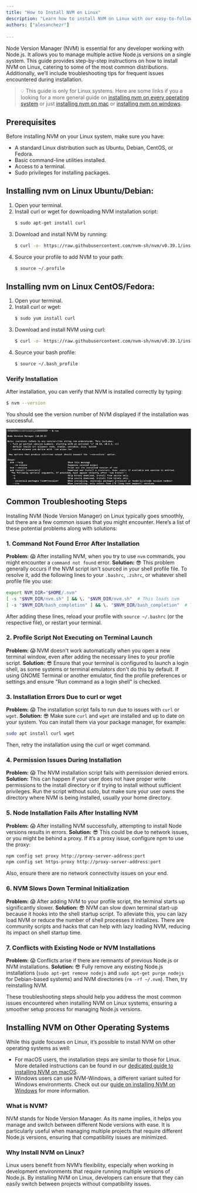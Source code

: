 ```yaml
---
title: "How to Install NVM on Linux"
description: "Learn how to install NVM on Linux with our easy-to-follow guide. Covering popular distributions like Ubuntu and Fedora, this article includes troubleshooting tips and links to installation guides for macOS and Windows. Perfect for developers looking to manage multiple Node.js versions."
authors: ["alesanchezr"]

---
```


Node Version Manager (NVM) is essential for any developer working with Node.js. It allows you to manage multiple active Node.js versions on a single system. This guide provides step-by-step instructions on how to install NVM on Linux, catering to some of the most common distributions. Additionally, we’ll include troubleshooting tips for frequent issues encountered during installation.

> 💡 This guide is only for Linux systems. Here are some links if you a looking for a more general guide on [installing nvm on every operating system](https://4geeks.com/how-to/install-nvm-on-every-operating-system) or just [installing nvm on mac](https://4geeks.com/how-to/install-node-nvm-mac-osx) or [installing nvm on windows](https://4geeks.com/how-to/nvm-install-windows).

## Prerequisites

Before installing NVM on your Linux system, make sure you have:

- A standard Linux distribution such as Ubuntu, Debian, CentOS, or Fedora.
- Basic command-line utilities installed.
- Access to a terminal.
- Sudo privileges for installing packages.

## Installing nvm on Linux Ubuntu/Debian:

1. Open your terminal.
2. Install curl or wget for downloading NVM installation script:
   ```bash
   $ sudo apt-get install curl
   ```
3. Download and install NVM by running:
   ```bash
   $ curl -o- https://raw.githubusercontent.com/nvm-sh/nvm/v0.39.1/install.sh | bash
   ```
4. Source your profile to add NVM to your path:
   ```bash
   $ source ~/.profile
   ```

## Installing nvm on Linux CentOS/Fedora:

1. Open your terminal.
2. Install curl or wget:
   ```bash
   $ sudo yum install curl
   ```
3. Download and install NVM using curl:
   ```bash
   $ curl -o- https://raw.githubusercontent.com/nvm-sh/nvm/v0.39.1/install.sh | bash
   ```
4. Source your bash profile:
   ```bash
   $ source ~/.bash_profile
   ```

### Verify Installation

After installation, you can verify that NVM is installed correctly by typing:

```bash
$ nvm --version
```

You should see the version number of NVM displayed if the installation was successful.

![install nvm linux](https://github.com/breatheco-de/content/blob/master/src/assets/images/nvm-installation-success.png?raw=true)

## Common Troubleshooting Steps

Installing NVM (Node Version Manager) on Linux typically goes smoothly, but there are a few common issues that you might encounter. Here’s a list of these potential problems along with solutions:

### 1. **Command Not Found Error After Installation**

**Problem:** 😱 After installing NVM, when you try to use `nvm` commands, you might encounter a `command not found` error.
**Solution:** 😎 This problem generally occurs if the NVM script isn't sourced in your shell profile file. To resolve it, add the following lines to your `.bashrc`, `.zshrc`, or whatever shell profile file you use:
   ```bash
   export NVM_DIR="$HOME/.nvm"
   [ -s "$NVM_DIR/nvm.sh" ] && \. "$NVM_DIR/nvm.sh"  # This loads nvm
   [ -s "$NVM_DIR/bash_completion" ] && \. "$NVM_DIR/bash_completion"  # This loads nvm bash_completion
   ```
   After adding these lines, reload your profile with `source ~/.bashrc` (or the respective file), or restart your terminal.

### 2. **Profile Script Not Executing on Terminal Launch**

**Problem:** 😱 NVM doesn't work automatically when you open a new terminal window, even after adding the necessary lines to your profile script.
**Solution:** 😎 Ensure that your terminal is configured to launch a login shell, as some systems or terminal emulators don't do this by default. If using GNOME Terminal or another emulator, find the profile preferences or settings and ensure "Run command as a login shell" is checked.

### 3. **Installation Errors Due to curl or wget**

**Problem:** 😱 The installation script fails to run due to issues with `curl` or `wget`.
**Solution:** 😎 Make sure `curl` and `wget` are installed and up to date on your system. You can install them via your package manager, for example:
   ```bash
   sudo apt install curl wget
   ```
   Then, retry the installation using the curl or wget command.

### 4. **Permission Issues During Installation**

**Problem:** 😱 The NVM installation script fails with permission denied errors.
**Solution:** This can happen if your user does not have proper write permissions to the install directory or if trying to install without sufficient privileges. Run the script without sudo, but make sure your user owns the directory where NVM is being installed, usually your home directory.

### 5. **Node Installation Fails After Installing NVM**

**Problem:** 😱 After installing NVM successfully, attempting to install Node versions results in errors.
**Solution:** 😎 This could be due to network issues, or you might be behind a proxy. If it’s a proxy issue, configure npm to use the proxy:
   ```bash
   npm config set proxy http://proxy-server-address:port
   npm config set https-proxy http://proxy-server-address:port
   ```
   Also, ensure there are no network connectivity issues on your end.

### 6. **NVM Slows Down Terminal Initialization**

**Problem:** 😱 After adding NVM to your profile script, the terminal starts up significantly slower.
**Solution:** 😎 NVM can slow down terminal start-up because it hooks into the shell startup script. To alleviate this, you can lazy load NVM or reduce the number of shell processes it initializes. There are community scripts and hacks that can help with lazy loading NVM, reducing its impact on shell startup time.

### 7. **Conflicts with Existing Node or NVM Installations**

**Problem:** 😱 Conflicts arise if there are remnants of previous Node.js or NVM installations.
**Solution:** 😎 Fully remove any existing Node.js installations (`sudo apt-get remove nodejs` and `sudo apt-get purge nodejs` for Debian-based systems) and NVM directories (`rm -rf ~/.nvm`). Then, try reinstalling NVM.

These troubleshooting steps should help you address the most common issues encountered when installing NVM on Linux systems, ensuring a smoother setup process for managing Node.js versions.

## Installing NVM on Other Operating Systems

While this guide focuses on Linux, it’s possible to install NVM on other operating systems as well:
- For macOS users, the installation steps are similar to those for Linux. More detailed instructions can be found in our [dedicated guide to installing NVM on macOS](/how-to/install-node-nvm-mac-osx).
- Windows users can use NVM-Windows, a different variant suited for Windows environments. Check out our [guide on installing NVM on Windows](/how-to/nvm-install-windows) for more information.

### What is NVM?

NVM stands for Node Version Manager. As its name implies, it helps you manage and switch between different Node versions with ease. It is particularly useful when managing multiple projects that require different Node.js versions, ensuring that compatibility issues are minimized.

### Why Install NVM on Linux?

Linux users benefit from NVM’s flexibility, especially when working in development environments that require running multiple versions of Node.js. By installing NVM on Linux, developers can ensure that they can easily switch between projects without compatibility issues.
